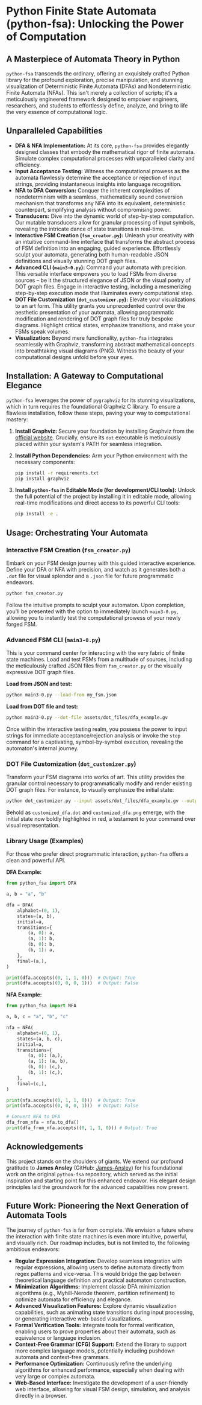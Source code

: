 # Python Finite State Automata (python-fsa): Unlocking the Power of Computation

## A Masterpiece of Automata Theory in Python

`python-fsa` transcends the ordinary, offering an exquisitely crafted Python library for the profound exploration, precise manipulation, and stunning visualization of Deterministic Finite Automata (DFAs) and Nondeterministic Finite Automata (NFAs). This isn't merely a collection of scripts; it's a meticulously engineered framework designed to empower engineers, researchers, and students to effortlessly define, analyze, and bring to life the very essence of computational logic.

## Unparalleled Capabilities

-   **DFA & NFA Implementation:** At its core, `python-fsa` provides elegantly designed classes that embody the mathematical rigor of finite automata. Simulate complex computational processes with unparalleled clarity and efficiency.
-   **Input Acceptance Testing:** Witness the computational prowess as the automata flawlessly determine the acceptance or rejection of input strings, providing instantaneous insights into language recognition.
-   **NFA to DFA Conversion:** Conquer the inherent complexities of nondeterminism with a seamless, mathematically sound conversion mechanism that transforms any NFA into its equivalent, deterministic counterpart, simplifying analysis without compromising power.
-   **Transducers:** Dive into the dynamic world of step-by-step computation. Our mutable transducers allow for granular processing of input symbols, revealing the intricate dance of state transitions in real-time.
-   **Interactive FSM Creation (`fsm_creator.py`):** Unleash your creativity with an intuitive command-line interface that transforms the abstract process of FSM definition into an engaging, guided experience. Effortlessly sculpt your automata, generating both human-readable JSON definitions and visually stunning DOT graph files.
-   **Advanced CLI (`main3-0.py`):** Command your automata with precision. This versatile interface empowers you to load FSMs from diverse sources – be it the structured elegance of JSON or the visual poetry of DOT graph files. Engage in interactive testing, including a mesmerizing step-by-step execution mode that illuminates every computational step.
-   **DOT File Customization (`dot_customizer.py`):** Elevate your visualizations to an art form. This utility grants you unprecedented control over the aesthetic presentation of your automata, allowing programmatic modification and rendering of DOT graph files for truly bespoke diagrams. Highlight critical states, emphasize transitions, and make your FSMs speak volumes.
-   **Visualization:** Beyond mere functionality, `python-fsa` integrates seamlessly with Graphviz, transforming abstract mathematical concepts into breathtaking visual diagrams (PNG). Witness the beauty of your computational designs unfold before your eyes.

## Installation: A Gateway to Computational Elegance

`python-fsa` leverages the power of `pygraphviz` for its stunning visualizations, which in turn requires the foundational Graphviz C library. To ensure a flawless installation, follow these steps, paving your way to computational mastery:

1.  **Install Graphviz:** Secure your foundation by installing Graphviz from the [official website](https://graphviz.org/download/). Crucially, ensure its `dot` executable is meticulously placed within your system's PATH for seamless integration.

2.  **Install Python Dependencies:** Arm your Python environment with the necessary components:

    ```bash
    pip install -r requirements.txt
    pip install graphviz
    ```

3.  **Install `python-fsa` in Editable Mode (for development/CLI tools):** Unlock the full potential of the project by installing it in editable mode, allowing real-time modifications and direct access to its powerful CLI tools:

    ```bash
    pip install -e .
    ```

## Usage: Orchestrating Your Automata

### Interactive FSM Creation (`fsm_creator.py`)

Embark on your FSM design journey with this guided interactive experience. Define your DFA or NFA with precision, and watch as it generates both a `.dot` file for visual splendor and a `.json` file for future programmatic endeavors.

```bash
python fsm_creator.py
```

Follow the intuitive prompts to sculpt your automaton. Upon completion, you'll be presented with the option to immediately launch `main3-0.py`, allowing you to instantly test the computational prowess of your newly forged FSM.

### Advanced FSM CLI (`main3-0.py`)

This is your command center for interacting with the very fabric of finite state machines. Load and test FSMs from a multitude of sources, including the meticulously crafted JSON files from `fsm_creator.py` or the visually expressive DOT graph files.

**Load from JSON and test:**

```bash
python main3-0.py --load-from my_fsm.json
```

**Load from DOT file and test:**

```bash
python main3-0.py --dot-file assets/dot_files/dfa_example.gv
```

Once within the interactive testing realm, you possess the power to input strings for immediate acceptance/rejection analysis or invoke the `step` command for a captivating, symbol-by-symbol execution, revealing the automaton's internal journey.

### DOT File Customization (`dot_customizer.py`)

Transform your FSM diagrams into works of art. This utility provides the granular control necessary to programmatically modify and render existing DOT graph files. For instance, to visually emphasize the initial state:

```bash
python dot_customizer.py --input assets/dot_files/dfa_example.gv --output customized_dfa
```

Behold as `customized_dfa.dot` and `customized_dfa.png` emerge, with the initial state now boldly highlighted in red, a testament to your command over visual representation.

### Library Usage (Examples)

For those who prefer direct programmatic interaction, `python-fsa` offers a clean and powerful API.

**DFA Example:**

```python
from python_fsa import DFA

a, b = "a", "b"

dfa = DFA(
    alphabet=(0, 1),
    states=(a, b),
    initial=a,
    transitions={
        (a, 0): a,
        (a, 1): b,
        (b, 0): b,
        (b, 1): a,
    },
    final=(a,),
)

print(dfa.accepts((0, 1, 1, 0)))  # Output: True
print(dfa.accepts((0, 0, 0, 1)))  # Output: False
```

**NFA Example:**

```python
from python_fsa import NFA

a, b, c = "a", "b", "c"

nfa = NFA(
    alphabet=(0, 1),
    states=(a, b, c),
    initial=a,
    transitions={
        (a, 0): (a,),
        (a, 1): (a, b),
        (b, 0): (c,),
        (b, 1): (c,),
    },
    final=(c,),
)

print(nfa.accepts((0, 1, 1, 0)))  # Output: True
print(nfa.accepts((0, 0, 0, 1)))  # Output: False

# Convert NFA to DFA
dfa_from_nfa = nfa.to_dfa()
print(dfa_from_nfa.accepts((0, 1, 1, 0))) # Output: True
```

## Acknowledgements

This project stands on the shoulders of giants. We extend our profound gratitude to **James Ansley** (GitHub: [James-Ansley](https://github.com/James-Ansley)) for his foundational work on the original `python-fsa` repository, which served as the initial inspiration and starting point for this enhanced endeavor. His elegant design principles laid the groundwork for the advanced capabilities now present.

## Future Work: Pioneering the Next Generation of Automata Tools

The journey of `python-fsa` is far from complete. We envision a future where the interaction with finite state machines is even more intuitive, powerful, and visually rich. Our roadmap includes, but is not limited to, the following ambitious endeavors:

-   **Regular Expression Integration:** Develop seamless integration with regular expressions, allowing users to define automata directly from regex patterns and vice-versa. This would bridge the gap between theoretical language definition and practical automaton construction.
-   **Minimization Algorithms:** Implement classic DFA minimization algorithms (e.g., Myhill-Nerode theorem, partition refinement) to optimize automata for efficiency and elegance.
-   **Advanced Visualization Features:** Explore dynamic visualization capabilities, such as animating state transitions during input processing, or generating interactive web-based visualizations.
-   **Formal Verification Tools:** Integrate tools for formal verification, enabling users to prove properties about their automata, such as equivalence or language inclusion.
-   **Context-Free Grammar (CFG) Support:** Extend the library to support more complex language models, potentially including pushdown automata and context-free grammars.
-   **Performance Optimization:** Continuously refine the underlying algorithms for enhanced performance, especially when dealing with very large or complex automata.
-   **Web-Based Interface:** Investigate the development of a user-friendly web interface, allowing for visual FSM design, simulation, and analysis directly in a browser.